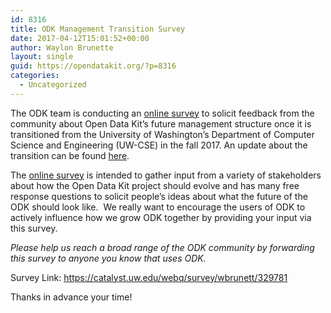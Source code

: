 ```yaml
---
id: 8316
title: ODK Management Transition Survey
date: 2017-04-12T15:01:52+00:00
author: Waylon Brunette
layout: single
guid: https://opendatakit.org/?p=8316
categories:
  - Uncategorized
---
```

The ODK team is conducting an [online survey](https://catalyst.uw.edu/webq/survey/wbrunett/329781) to solicit feedback from the community about Open Data Kit’s future management structure once it is transitioned from the University of Washington’s Department of Computer Science and Engineering (UW-CSE) in the fall 2017. An update about the transition can be found [here](https://opendatakit.org/2017/03/update-on-open-data-kit-transition/).

The [online survey](https://catalyst.uw.edu/webq/survey/wbrunett/329781) is intended to gather input from a variety of stakeholders about how the Open Data Kit project should evolve and has many free response questions to solicit people’s ideas about what the future of the ODK should look like.  We really want to encourage the users of ODK to actively influence how we grow ODK together by providing your input via this survey.

_Please help us reach a broad range of the ODK community by forwarding this survey to anyone you know that uses ODK._

Survey Link: <https://catalyst.uw.edu/webq/survey/wbrunett/329781>

Thanks in advance your time!
